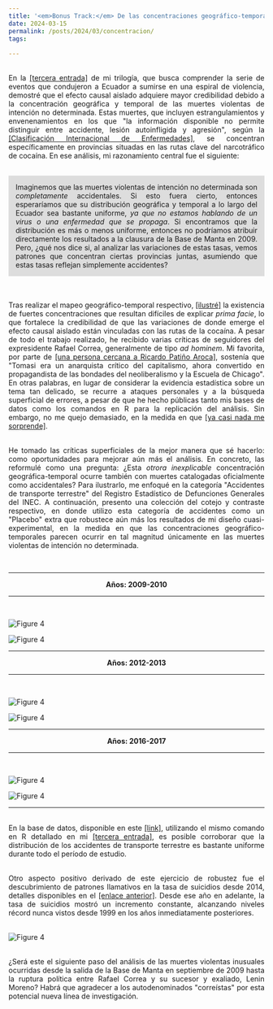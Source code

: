 ```yaml
---
title: '<em>Bonus Track:</em> De las concentraciones geográfico-temporales'
date: 2024-03-15
permalink: /posts/2024/03/concentracion/
tags:
 
---
```


<div style="text-align: justify;">

<br>En la <a href="https://arduinotomasi.github.io/posts/2024/01/Patria/">[tercera entrada]</a> de mi trilogía, que busca comprender la serie de eventos que condujeron a Ecuador a sumirse en una espiral de violencia, demostré que el efecto causal aislado adquiere mayor credibilidad debido a la concentración geográfica y temporal de las muertes violentas de intención no determinada. Estas muertes, que incluyen estrangulamientos y envenenamientos en los que "la información disponible no permite distinguir entre accidente, lesión autoinfligida y agresión", según la <a href="https://ais.paho.org/classifications/Chapters/">[Clasificación Internacional de Enfermedades]</a>, se concentran específicamente en provincias situadas en las rutas clave del narcotráfico de cocaína. En ese análisis, mi razonamiento central fue el siguiente:<br>
</div>

<div style="text-align: justify;">

<br>

<div style="background-color: rgb(221, 221, 221); padding: 14px;">
Imaginemos que las muertes violentas de intención no determinada son <em>completamente</em> accidentales. Si esto fuera cierto, entonces esperaríamos que su distribución geográfica y temporal a lo largo del Ecuador sea bastante uniforme, <em> ya que no estamos hablando de un virus o una enfermedad que se propaga</em>. Si encontramos que la distribución es más o menos uniforme, entonces no podríamos atribuir directamente los resultados a la clausura de la Base de Manta en 2009. Pero, ¿qué nos dice si, al analizar las variaciones de estas tasas, vemos patrones que concentran ciertas provincias juntas, asumiendo que estas tasas reflejan simplemente accidentes?
</div><br>

</div>

<div style="text-align: justify;">

<br>Tras realizar el mapeo geográfico-temporal respectivo, <a href="https://arduinotomasi.github.io/posts/2024/03/antropofago/">[ilustré]</a> la existencia de fuertes concentraciones que resultan difíciles de explicar <em>prima facie</em>, lo que fortalece la credibilidad de que las variaciones de donde emerge el efecto causal aislado están vinculadas con las rutas de la cocaína. A pesar de todo el trabajo realizado, he recibido varias críticas de seguidores del expresidente Rafael Correa, generalmente de tipo <em>ad hominem</em>. Mi favorita, por parte de <a href="https://twitter.com/bahiano17/status/1767937284601450703">[una persona cercana a Ricardo Patiño Aroca]</a>, sostenía que "Tomasi era un anarquista crítico del capitalismo, ahora convertido en propagandista de las bondades del neoliberalismo y la Escuela de Chicago". En otras palabras, en lugar de considerar la evidencia estadística sobre un tema tan delicado, se recurre a ataques personales y a la búsqueda superficial de errores, a pesar de que he hecho públicas tanto mis bases de datos como los comandos en R para la replicación del análisis. Sin embargo, no me quejo demasiado, en la medida en que <a href="https://www.planv.com.ec/investigacion/investigacion/narcovalija-extorsionado-traficar">[ya casi nada me sorprende]</a>.<br>

<br>He tomado las críticas superficiales de la mejor manera que sé hacerlo: como oportunidades para mejorar aún más el análisis. En concreto, las reformulé como una pregunta: ¿Esta <em>otrora inexplicable</em> concentración geográfica-temporal ocurre también con muertes catalogadas oficialmente como accidentales? Para ilustrarlo, me enfoqué en la categoría "Accidentes de transporte terrestre" del Registro Estadístico de Defunciones Generales del INEC. A continuación, presento una colección del cotejo y contraste respectivo, en donde utilizo esta categoría de accidentes como un "Placebo" extra que robustece aún más los resultados de mi diseño cuasi-experimental, en la medida en que las concentraciones geográfico-temporales parecen ocurrir en tal magnitud únicamente en las muertes violentas de intención no determinada.




</div><br>

<div style="text-align: center;">
<hr>
<strong>Años: 2009-2010</strong>
<hr>
<br>
</div>

![Figure 4](/images/compff1.png)


![Figure 4](/images/200910.png)

<div style="text-align: center;">
<hr>
<strong>Años: 2012-2013</strong>
<hr>
<br>

</div>

![Figure 4](/images/compff3.png)


![Figure 4](/images/201213.png)

<div style="text-align: center;">
<hr>
<strong>Años: 2016-2017</strong>
<hr>
<br>

</div>

![Figure 4](/images/compff6.png)


![Figure 4](/images/201617.png)

<div style="text-align: justify;">
<hr>

<br>En la base de datos, disponible en este <a href="https://www.dropbox.com/scl/fi/hjsfo7zczdjqzcgh7zp5a/VarAmpliado.csv?rlkey=byavsnpkya52vnwqbp9x4cnty&dl=0">[link]</a>, utilizando el mismo comando en R detallado en mi <a href="https://arduinotomasi.github.io/posts/2024/03/antropofago/">[tercera entrada]</a>, es posible corroborar que la distribución de los accidentes de transporte terrestre es bastante uniforme durante todo el período de estudio.<br>

<br>Otro aspecto positivo derivado de este ejercicio de robustez fue el descubrimiento de patrones llamativos en la tasa de suicidios desde 2014, detalles disponibles en el <a href="https://www.dropbox.com/scl/fi/hjsfo7zczdjqzcgh7zp5a/VarAmpliado.csv?rlkey=byavsnpkya52vnwqbp9x4cnty&dl=0">[enlace anterior]</a>. Desde ese año en adelante, la tasa de suicidios mostró un incremento constante, alcanzando niveles récord nunca vistos desde 1999 en los años inmediatamente posteriores.<br><br>

</div>

![Figure 4](/images/201314S.png)

<div style="text-align: justify;">

<br>¿Será este el siguiente paso del análisis de las muertes violentas inusuales ocurridas desde la salida de la Base de Manta en septiembre de 2009 hasta la ruptura política entre Rafael Correa y su sucesor y exaliado, Lenin Moreno? Habrá que agradecer a los autodenominados "correístas" por esta potencial nueva línea de investigación.<br>

<br>

</div>